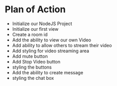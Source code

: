 # Plan of Action

- Initialize our NodeJS Project
- Initialize our first view
- Create a room id
- Add the ability to view our own Video
- Add ability to allow others to stream their video
- Add styling for video streaming area
- Add mute button
- Add Stop Video button
- styling the buttons
- Add the ability to create message
- styling the chat box
